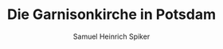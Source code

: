 ---
image: /assets/images/spiker/42b.jpg
thumb: /assets/images/spiker-thumbs/42b.jpg
author: Samuel Heinrich Spiker
artist: 
engraver: 
title: "Die Garnisonkirche in Potsdam"
subtitle: 
tags:
  - Church
layout: post
---